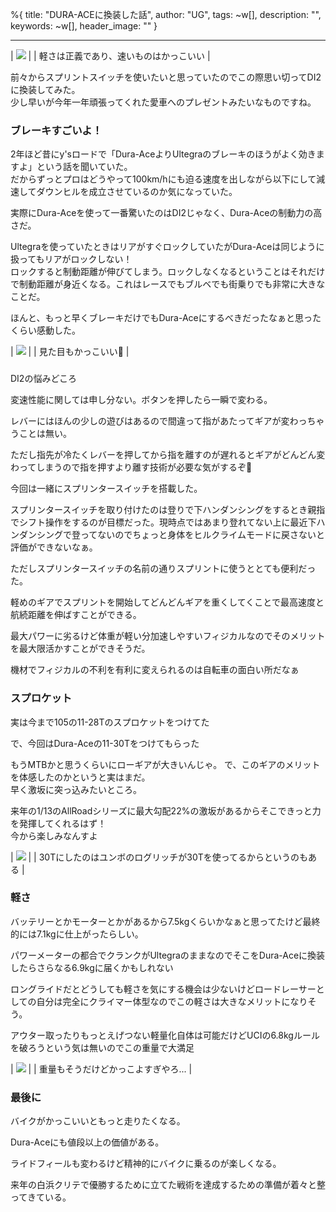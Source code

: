 %{
  title: "DURA-ACEに換装した話",
  author: "UG",
  tags: ~w[],
  description: "",
  keywords: ~w[],
  header_image: ""
}

---
| [![](https://2.bp.blogspot.com/-M29FJjQ_hbw/Xf9690OJHrI/AAAAAAAAAig/uvJGMGqZxQ4iCb350Hil9WKMcJxQ9vzkACK4BGAYYCw/s320/IMG_20191220_201636.jpg)](http://2.bp.blogspot.com/-M29FJjQ_hbw/Xf9690OJHrI/AAAAAAAAAig/uvJGMGqZxQ4iCb350Hil9WKMcJxQ9vzkACK4BGAYYCw/s1600/IMG_20191220_201636.jpg) |
| 軽さは正義であり、速いものはかっこいい |

  
前々からスプリントスイッチを使いたいと思っていたのでこの際思い切ってDI2に換装してみた。  
少し早いが今年一年頑張ってくれた愛車へのプレゼントみたいなものですね。  
  
  

### ブレーキすごいよ！
2年ほど昔にy'sロードで「Dura-AceよりUltegraのブレーキのほうがよく効きますよ」という話を聞いていた。  
だからずっとプロはどうやって100km/hにも迫る速度を出しながら以下にして減速してダウンヒルを成立させているのか気になっていた。  
  
実際にDura-Aceを使って一番驚いたのはDI2じゃなく、Dura-Aceの制動力の高さだ。  
  
Ultegraを使っていたときはリアがすぐロックしていたがDura-Aceは同じように扱ってもリアがロックしない！  
ロックすると制動距離が伸びてしまう。ロックしなくなるということはそれだけで制動距離が身近くなる。これはレースでもブルベでも街乗りでも非常に大きなことだ。  
  
ほんと、もっと早くブレーキだけでもDura-Aceにするべきだったなぁと思ったくらい感動した。  

| [![](https://2.bp.blogspot.com/-MIuUZjD-nmY/Xf-AZvKCaII/AAAAAAAAAi0/-f_okMMLGSALpEvqE_606-gtJgZ80lkjwCK4BGAYYCw/s320/IMG_20191222_232922.jpg)](http://2.bp.blogspot.com/-MIuUZjD-nmY/Xf-AZvKCaII/AAAAAAAAAi0/-f_okMMLGSALpEvqE_606-gtJgZ80lkjwCK4BGAYYCw/s1600/IMG_20191222_232922.jpg) |
| 見た目もかっこいい💯 |

###   
DI2の悩みどころ

変速性能に関しては申し分ない。ボタンを押したら一瞬で変わる。

レバーにはほんの少しの遊びはあるので間違って指があたってギアが変わっちゃうことは無い。

ただし指先が冷たくレバーを押してから指を離すのが遅れるとギアがどんどん変わってしまうので指を押すより離す技術が必要な気がするぞ🤔

  

今回は一緒にスプリンタースイッチを搭載した。

スプリンタースイッチを取り付けたのは登りで下ハンダンシングをするとき親指でシフト操作をするのが目標だった。現時点ではあまり登れてない上に最近下ハンダンシングで登ってないのでちょっと身体をヒルクライムモードに戻さないと評価ができないなぁ。

  

ただしスプリンタースイッチの名前の通りスプリントに使うととても便利だった。

軽めのギアでスプリントを開始してどんどんギアを重くしてくことで最高速度と航続距離を伸ばすことができる。

最大パワーに劣るけど体重が軽い分加速しやすいフィジカルなのでそのメリットを最大限活かすことができそうだ。

機材でフィジカルの不利を有利に変えられるのは自転車の面白い所だなぁ

  

### スプロケット

実は今まで105の11-28Tのスプロケットをつけてた

で、今回はDura-Aceの11-30Tをつけてもらった

  

もうMTBかと思うくらいにローギアが大きいんじゃ。
で、このギアのメリットを体感したのかというと実はまだ。  
早く激坂に突っ込みたいところ。  
  
来年の1/13のAllRoadシリーズに最大勾配22%の激坂があるからそこできっと力を発揮してくれるはず！  
今から楽しみなんすよ  

| [![](https://3.bp.blogspot.com/-nla1tbqqg_c/Xf-BSbF0szI/AAAAAAAAAjE/3ntM9vf8Dm0egHVCLbRL1b_Zzy7q_smkACK4BGAYYCw/s320/IMG_20191222_234046.jpg)](http://3.bp.blogspot.com/-nla1tbqqg_c/Xf-BSbF0szI/AAAAAAAAAjE/3ntM9vf8Dm0egHVCLbRL1b_Zzy7q_smkACK4BGAYYCw/s1600/IMG_20191222_234046.jpg) |
| 30Tにしたのはユンボのログリッチが30Tを使ってるからというのもある |

  

### 軽さ

バッテリーとかモーターとかがあるから7.5kgくらいかなぁと思ってたけど最終的には7.1kgに仕上がったらしい。

  

パワーメーターの都合でクランクがUltegraのままなのでそこをDura-Aceに換装したらさらなる6.9kgに届くかもしれない

  

ロングライドだとどうしても軽さを気にする機会は少ないけどロードレーサーとしての自分は完全にクライマー体型なのでこの軽さは大きなメリットになりそう。

  

アウター取ったりもっとえげつない軽量化自体は可能だけどUCIの6.8kgルールを破ろうという気は無いのでこの重量で大満足

| [![](https://2.bp.blogspot.com/-3ru3CK5ndTk/Xf-CHkdiCwI/AAAAAAAAAjQ/01nZDrgbaZU9Jx4OZtxrAvCv3OSROsRQwCK4BGAYYCw/s320/IMG_20191220_201629.jpg)](http://2.bp.blogspot.com/-3ru3CK5ndTk/Xf-CHkdiCwI/AAAAAAAAAjQ/01nZDrgbaZU9Jx4OZtxrAvCv3OSROsRQwCK4BGAYYCw/s1600/IMG_20191220_201629.jpg) |
| 重量もそうだけどかっこよすぎやろ... |

### 最後に

バイクがかっこいいともっと走りたくなる。

Dura-Aceにも値段以上の価値がある。

ライドフィールも変わるけど精神的にバイクに乗るのが楽しくなる。

  

来年の白浜クリテで優勝するために立てた戦術を達成するための準備が着々と整ってきている。

  


